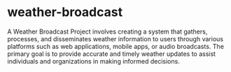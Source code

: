 # weather-broadcast
A Weather Broadcast Project involves creating a system that gathers, processes, and disseminates weather information to users through various platforms such as web applications, mobile apps, or audio broadcasts. The primary goal is to provide accurate and timely weather updates to assist individuals and organizations in making informed decisions.

